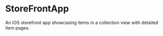 # StoreFrontApp
An iOS storefront app showcasing items in a collection view with detailed item pages.
